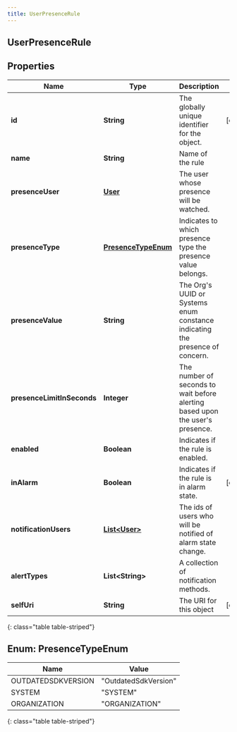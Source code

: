 ```yaml
---
title: UserPresenceRule
---
```

## UserPresenceRule


## Properties

| Name | Type | Description | Notes |
| ------------ | ------------- | ------------- | ------------- |
| **id** | **String** | The globally unique identifier for the object. |  [optional] |
| **name** | **String** | Name of the rule |  |
| **presenceUser** | [**User**](User.html) | The user whose presence will be watched. |  |
| **presenceType** | [**PresenceTypeEnum**](#PresenceTypeEnum) | Indicates to which presence type the presence value belongs. |  |
| **presenceValue** | **String** | The Org&#39;s UUID or Systems enum constance indicating the presence of concern. |  |
| **presenceLimitInSeconds** | **Integer** | The number of seconds to wait before alerting based upon the user&#39;s presence. |  |
| **enabled** | **Boolean** | Indicates if the rule is enabled. |  |
| **inAlarm** | **Boolean** | Indicates if the rule is in alarm state. |  [optional] |
| **notificationUsers** | [**List&lt;User&gt;**](User.html) | The ids of users who will be notified of alarm state change. |  |
| **alertTypes** | **List&lt;String&gt;** | A collection of notification methods. |  |
| **selfUri** | **String** | The URI for this object |  [optional] |
{: class="table table-striped"}


<a name="PresenceTypeEnum"></a>

## Enum: PresenceTypeEnum

| Name | Value |
| ---- | ----- |
| OUTDATEDSDKVERSION | &quot;OutdatedSdkVersion&quot; |
| SYSTEM | &quot;SYSTEM&quot; |
| ORGANIZATION | &quot;ORGANIZATION&quot; |
{: class="table table-striped"}


